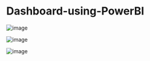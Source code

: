 # Dashboard-using-PowerBI

![image](https://github.com/abhilashD9/Dashboard-using-PowerBI/assets/114849084/b4a8d93f-425c-41e8-8398-c36988db0a08)

![image](https://github.com/abhilashD9/Dashboard-using-PowerBI/assets/114849084/ac30be9e-c6e1-4c49-9ee5-08404adc563c)

![image](https://github.com/abhilashD9/Dashboard-using-PowerBI/assets/114849084/19992b15-ed54-4043-8e81-db2860185fc0)
